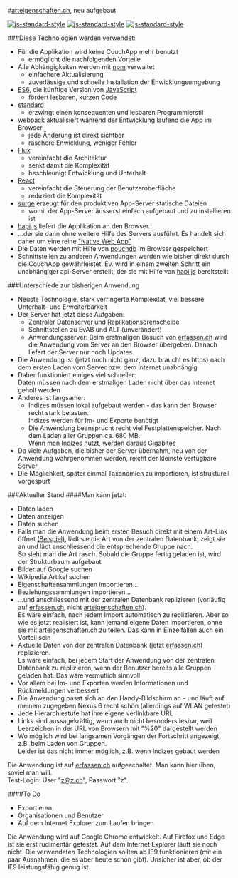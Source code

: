 #[arteigenschaften.ch](http://arteigenschaften.ch), neu aufgebaut
 
[![js-standard-style](https://img.shields.io/badge/code%20style-standard-brightgreen.svg)](https://github.com/feross/standard)
[![js-standard-style](https://img.shields.io/badge/license-ISC-brightgreen.svg)](https://github.com/barbalex/gs/blob/master/license.md)
[![js-standard-style](https://david-dm.org/barbalex/ae.svg)](https://david-dm.org/barbalex/ae)

###Diese Technologien werden verwendet:

- Für die Applikation wird keine CouchApp mehr benutzt
  - ermöglicht die nachfolgenden Vorteile
- Alle Abhängigkeiten werden mit [npm](https://www.npmjs.com) verwaltet
  - einfachere Aktualisierung
  - zuverlässige und schnelle Installation der Enwicklungsumgebung
- [ES6](https://github.com/lukehoban/es6features), die künftige Version von [JavaScript](http://en.wikipedia.org/wiki/JavaScript)
  - fördert lesbaren, kurzen Code
- [standard](https://github.com/feross/standard)
  - erzwingt einen konsequenten und lesbaren Programmierstil
- [webpack](http://webpack.github.io) aktualisiert während der Entwicklung laufend die App im Browser
  - jede Änderung ist direkt sichtbar
  - raschere Enwicklung, weniger Fehler
- [Flux](http://facebook.github.io/flux)
  - vereinfacht die Architektur
  - senkt damit die Komplexität
  - beschleunigt Entwicklung und Unterhalt
- [React](https://facebook.github.io/react/index.html)
  - vereinfacht die Steuerung der Benutzeroberfläche
  - reduziert die Komplexität
- [surge](https://surge.sh) erzeugt für den produktiven App-Server statische Dateien
  - womit der App-Server äusserst einfach aufgebaut und zu installieren ist
- [hapi.js](http://hapijs.com) liefert die Applikation an den Browser...
- ...der sie dann ohne weitere Hilfe des Servers ausführt. Es handelt sich daher um eine reine ["Native Web App"](https://blog.andyet.com/2015/01/22/native-web-apps)
- Die Daten werden mit Hilfe von [pouchdb](http://pouchdb.com) im Browser gespeichert
- Schnittstellen zu anderen Anwendungen werden wie bisher direkt durch die CouchApp gewährleistet. Ev. wird in einem zweiten Schritt ein unabhängiger api-Server erstellt, der sie mit Hilfe von [hapi.js](http://hapijs.com) bereitstellt

###Unterschiede zur bisherigen Anwendung

- Neuste Technologie, stark verringerte Komplexität, viel bessere Unterhalt- und Erweiterbarkeit
- Der Server hat jetzt diese Aufgaben:
  - Zentraler Datenserver und Replikationsdrehscheibe
  - Schnittstellen zu EvAB und ALT (unverändert)
  - Anwendungsserver: Beim erstmaligen Besuch von [erfassen.ch](http://erfassen.ch) wird die Anwendung vom Server an den Browser übergeben. Danach liefert der Server nur noch Updates
- Die Anwendung ist (jetzt noch nicht ganz, dazu braucht es https) nach dem ersten Laden vom Server bzw. dem Internet unabhängig
- Daher funktioniert einiges viel schneller:<br/>Daten müssen nach dem erstmaligen Laden nicht über das Internet geholt werden
- Anderes ist langsamer: 
  - Indizes müssen lokal aufgebaut werden - das kann den Browser recht stark belasten.<br/>Indizes werden für Im- und Exporte benötigt
  - Die Anwendung beansprucht recht viel Festplattenspeicher. Nach dem Laden aller Gruppen ca. 680 MB.<br/>Wenn man Indizes nutzt, werden daraus Gigabites
- Da viele Aufgaben, die bisher der Server übernahm, neu von der Anwendung wahrgenommen werden, reicht der kleinste verfügbare Server
- Die Möglichkeit, später einmal Taxonomien zu importieren, ist strukturell vorgespurt

###Aktueller Stand
####Man kann jetzt:

- Daten laden
- Daten anzeigen
- Daten suchen
- Falls man die Anwendung beim ersten Besuch direkt mit einem Art-Link öffnet [(Beispiel)](http://erfassen.ch/Moose/Musci%20Laubmoose/Buxbaumiaceae/Buxbaumia/Buxbaumia%20aphylla%20Hedw?id=6B7B1CC6-7505-4D79-8E24-F43E464EDB48), lädt sie die Art von der zentralen Datenbank, zeigt sie an und lädt anschliessend die entsprechende Gruppe nach.<br/>So sieht man die Art rasch. Sobald die Gruppe fertig geladen ist, wird der Strukturbaum aufgebaut
- Bilder auf Google suchen
- Wikipedia Artikel suchen
- Eigenschaftensammlungen importieren...
- Beziehungssammlungen importieren...
- ...und anschliessend mit der zentralen Datenbank replizieren (vorläufig auf [erfassen.ch](http://erfassen.ch), nicht [arteigenschaften.ch](http://arteigenschaften.ch)).<br/>
  Es wäre einfach, nach jedem Import automatisch zu replizieren. Aber so wie es jetzt realisiert ist, kann jemand eigene Daten importieren, ohne sie mit [arteigenschaften.ch](http://arteigenschaften.ch) zu teilen. Das kann in Einzelfällen auch ein Vorteil sein
- Aktuelle Daten von der zentralen Datenbank (jetzt [erfassen.ch](http://erfassen.ch)) replizieren.<br/>
  Es wäre einfach, bei jedem Start der Anwendung von der zentralen Datenbank zu replizieren, wenn der Benutzer bereits alle Gruppen geladen hat. Das wäre vermutlich sinnvoll
- Vor allem bei Im- und Exporten werden Informationen und Rückmeldungen verbessert
- Die Anwendung passt sich an den Handy-Bildschirm an - und läuft auf meinem zugegeben Nexus 6 recht schön (allerdings auf WLAN getestet)
- Jede Hierarchiestufe hat ihre eigene verlinkbare URL
- Links sind aussagekräftig, wenn auch nicht besonders lesbar, weil Leerzeichen in der URL von Browsern mit "%20" dargestellt werden
- Wo möglich wird bei langsamen Vorgängen der Fortschritt angezeigt, z.B. beim Laden von Gruppen.<br/>Leider ist das nicht immer möglich, z.B. wenn Indizes gebaut werden

Die Anwendung ist auf [erfassen.ch](http://erfassen.ch) aufgeschaltet. Man kann hier üben, soviel man will.<br/>
Test-Login: User "z@z.ch", Passwort "z".

####To Do

- Exportieren
- Organisationen und Benutzer
- Auf dem Internet Explorer zum Laufen bringen

Die Anwendung wird auf Google Chrome entwickelt. Auf Firefox und Edge ist sie erst rudimentär getestet. Auf dem Internet Explorer läuft sie noch nicht. Die verwendeten Technologien sollten ab IE9 funktionieren (mit ein paar Ausnahmen, die es aber heute schon gibt). Unsicher ist aber, ob der IE9 leistungsfähig genug ist.